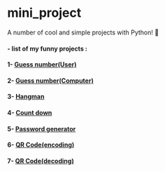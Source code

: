 # mini_project
A number of cool and simple projects with Python! 💙

#### - list of my funny projects :

#### 1- [Guess number(User)](https://github.com/irealmatin/mini_project/blob/main/Here/User_Guess_Number.py)
#### 2- [Guess number(Computer)](https://github.com/irealmatin/mini_project/blob/main/Here/Computer_Guess_Number.py)
#### 3- [Hangman](https://github.com/irealmatin/mini_project/blob/main/Here/Hangman/main.py)
#### 4- [Count down](https://github.com/irealmatin/mini_project/blob/main/Here/Timer_Count_Down.py)
#### 5- [Password generator](https://github.com/irealmatin/mini_project/blob/main/Here/Password_Generator.py)
#### 6- [QR Code(encoding)](https://github.com/irealmatin/mini_project/blob/main/Here/QR_Code1.py)
#### 7- [QR Code(decoding)](https://github.com/irealmatin/mini_project/blob/main/Here/QR_Code2.py)

